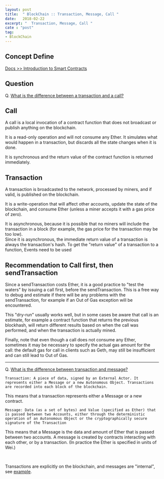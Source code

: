 ```yaml
---
layout: post
title:  " BlockChain :: Transaction, Message, Call "
date:   2018-02-22
excerpt: "  Transaction, Message, Call "
cate : "post"
tag:
- BlockChain
---
```


## Concept Define

[Docs >> Introduction to Smart Contracts](http://solidity.readthedocs.io/en/develop/introduction-to-smart-contracts.html#subcurrency-example)

## Question 

Q. [What is the difference between a transaction and a call?](https://ethereum.stackexchange.com/questions/765/what-is-the-difference-between-a-transaction-and-a-call)

## Call 

A call is a local invocation of a contract function that does not broadcast or publish anything on the blockchain.

It is a read-only operation and will not consume any Ether. It simulates what would happen in a transaction, but discards all the state changes when it is done.

It is synchronous and the return value of the contract function is returned immediately.

## Transaction

A transaction is broadcasted to the network, processed by miners, and if valid, is published on the blockchain.

It is a write-operation that will affect other accounts, update the state of the blockchain, and consume Ether (unless a miner accepts it with a gas price of zero).

It is asynchronous, because it is possible that no miners will include the transaction in a block (for example, the gas price for the transaction may be too low). <br> Since it is asynchronous, the immediate return value of a transaction is always the transaction's hash. To get the "return value" of a transaction to a function, Events need to be used

## Recommendation to Call first, then sendTransaction

Since a sendTransaction costs Ether, it is a good practice to "test the waters" by issuing a call first, before the sendTransaction. This is a free way to debug and estimate if there will be any problems with the sendTransaction, for example if an Out of Gas exception will be encountered.

This "dry-run" usually works well, but in some cases be aware that call is an estimate, for example a contract function that returns the previous blockhash, will return different results based on when the call was performed, and when the transaction is actually mined.

Finally, note that even though a call does not consume any Ether, sometimes it may be necessary to specify the actual gas amount for the call: the default gas for call in clients such as Geth, may still be insufficient and can still lead to Out of Gas.

---

Q. [What is the difference between transaction and message?](https://ethereum.stackexchange.com/questions/7358/what-is-the-difference-between-transaction-and-message)


```
Transaction: A piece of data, signed by an External Actor. It represents either a Message or a new Autonomous Object. Transactions are recorded into each block of the blockchain.
```

This means that a transaction represents either a Message or a new contract.

```
Message: Data (as a set of bytes) and Value (specified as Ether) that is passed between two Accounts, either through the deterministic operation of an Autonomous Object or the cryptographically secure signature of the Transaction
```

This means that a Message is the data and amount of Ether that is passed between two accounts. A message is created by contracts interacting with each other, or by a transaction. (In practice the Ether is specified in units of Wei.)

<br>

Transactions are explicitly on the blockchain, and messages are "internal", see [example](https://ethereum.stackexchange.com/questions/6429/normal-transactions-vs-internal-transactions-in-etherscan/6476#6476).



